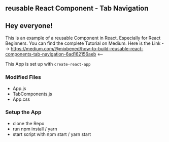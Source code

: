 ## reusable React Component - Tab Navigation

## Hey everyone!
This is an example of a reusable Component in React. Especially for React Beginners. You can find the complete Tutorial on Medium. Here is the Link --> https://medium.com/@mixbened/how-to-build-reusable-react-components-tab-navigation-6ad162156aeb <--

This App is set up with ```create-react-app```
### Modified Files 

* App.js
* TabComponents.js
* App.css

### Setup the App 

* clone the Repo 
* run npm install / yarn 
* start script with npm start / yarn start
